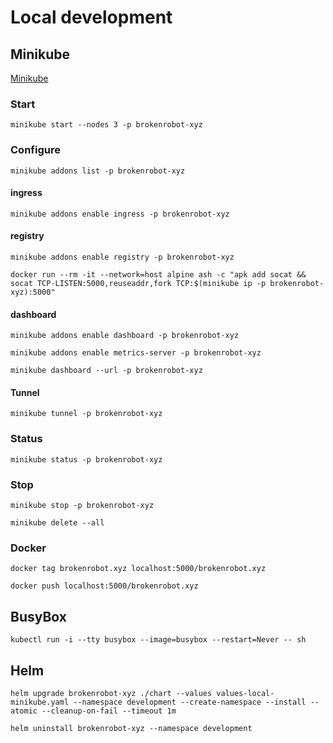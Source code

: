 # Local development

## Minikube

[Minikube](https://minikube.sigs.k8s.io/)

### Start

```shell
minikube start --nodes 3 -p brokenrobot-xyz
```

### Configure

```shell
minikube addons list -p brokenrobot-xyz
```

#### ingress

```shell
minikube addons enable ingress -p brokenrobot-xyz
```

#### registry

```shell
minikube addons enable registry -p brokenrobot-xyz
```

```shell
docker run --rm -it --network=host alpine ash -c "apk add socat && socat TCP-LISTEN:5000,reuseaddr,fork TCP:$(minikube ip -p brokenrobot-xyz):5000"
```

#### dashboard

```shell
minikube addons enable dashboard -p brokenrobot-xyz
```

```shell
minikube addons enable metrics-server -p brokenrobot-xyz
```

```shell
minikube dashboard --url -p brokenrobot-xyz
```

#### Tunnel

```shell
minikube tunnel -p brokenrobot-xyz
```

### Status

```shell
minikube status -p brokenrobot-xyz
```

### Stop

```shell
minikube stop -p brokenrobot-xyz
```

```shell
minikube delete --all
```

### Docker

```shell
docker tag brokenrobot.xyz localhost:5000/brokenrobot.xyz
```

```shell
docker push localhost:5000/brokenrobot.xyz
```

## BusyBox

```shell
kubectl run -i --tty busybox --image=busybox --restart=Never -- sh
```

## Helm

```shell
helm upgrade brokenrobot-xyz ./chart --values values-local-minikube.yaml --namespace development --create-namespace --install --atomic --cleanup-on-fail --timeout 1m
```

```shell
helm uninstall brokenrobot-xyz --namespace development
```
